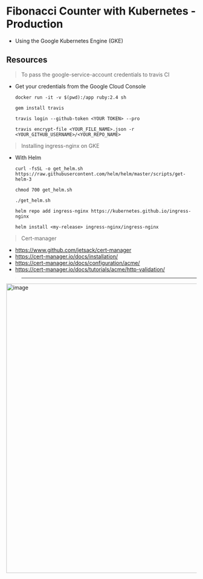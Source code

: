 # Fibonacci Counter with Kubernetes - Production

- Using the Google Kubernetes Engine (GKE)

## Resources
> To pass the google-service-account credentials to travis CI
- Get your credentials from the Google Cloud Console
    ```
    docker run -it -v $(pwd):/app ruby:2.4 sh
    ```
    ```
    gem install travis
    ```
    ```
    travis login --github-token <YOUR TOKEN> --pro
    ```
    ```
    travis encrypt-file <YOUR_FILE_NAME>.json -r <YOUR_GITHUB_USERNAME>/<YOUR_REPO_NAME>
    ```

> Installing ingress-nginx on GKE
- With Helm
    ```
    curl -fsSL -o get_helm.sh https://raw.githubusercontent.com/helm/helm/master/scripts/get-helm-3
    ```
    ```
    chmod 700 get_helm.sh
    ```
    ```
    ./get_helm.sh
    ```
    ```
    helm repo add ingress-nginx https://kubernetes.github.io/ingress-nginx
    ```
    ```
    helm install <my-release> ingress-nginx/ingress-nginx
    ```

> Cert-manager
- https://www.github.com/jetsack/cert-manager
- https://cert-manager.io/docs/installation/
- https://cert-manager.io/docs/configuration/acme/
- https://cert-manager.io/docs/tutorials/acme/http-validation/

> <hr>

<img width="764" alt="image" src="https://user-images.githubusercontent.com/55579405/149679225-9a390043-4123-4621-b7ea-2100a68d209a.png">

